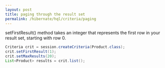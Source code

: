 ```yaml
---
layout: post
title: paging through the result set
permalink: /hibernate/hql/criteria/paging
---
```


setFirstResult() method takes an integer that represents the first row in your result set, starting with row 0. 
```java
Criteria crit = session.createCriteria(Product.class);
crit.setFirstResult(1);
crit.setMaxResults(20);
List<Product> results = crit.list();
```
